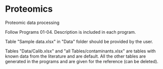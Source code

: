 # Proteomics
Proteomic data processing

Follow Programs 01-04. Description is included in each program.

Table "Sample data.xlsx" in "Data" folder should be provided by the user.

Tables "Data/Calib.xlsx" and "all Tables/contaminants.xlsx" are tables with known data from the literature and are default. All the other tables are generated in the programs and are given for the reference (can be deleted).
